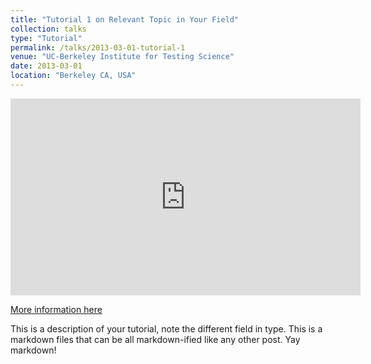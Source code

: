 ```yaml
---
title: "Tutorial 1 on Relevant Topic in Your Field"
collection: talks
type: "Tutorial"
permalink: /talks/2013-03-01-tutorial-1
venue: "UC-Berkeley Institute for Testing Science"
date: 2013-03-01
location: "Berkeley CA, USA"
---
```


<iframe width="560" height="315" src="https://www.youtube.com/embed/WsbokuRtDEU" frameborder="0" allow="accelerometer; autoplay; clipboard-write; encrypted-media; gyroscope; picture-in-picture" allowfullscreen></iframe>

[More information here](https://www.youtube.com/watch?app=desktop&v=WsbokuRtDEU)

This is a description of your tutorial, note the different field in type. This is a markdown files that can be all markdown-ified like any other post. Yay markdown!
